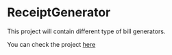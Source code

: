 # ReceiptGenerator
This project will contain different type of bill generators. 

You can check the project [here](https://priya997.github.io/ReceiptGenerator/)
